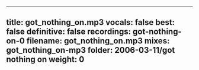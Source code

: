 
---
title: got_nothing_on.mp3
vocals: false
best: false
definitive: false
recordings: got-nothing-on-0
filename: got_nothing_on.mp3
mixes: got_nothing_on-mp3
folder: 2006-03-11/got nothing on
weight: 0
---
